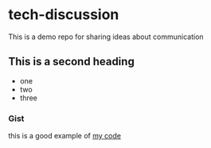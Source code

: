 # tech-discussion
This is a demo repo for sharing ideas about communication 

## This is a second heading
* one
* two
* three
### Gist 
this is a good example of [my code](https://gist.github.com/Re7a8/421e206bbb0188fa72170802f7760490)
